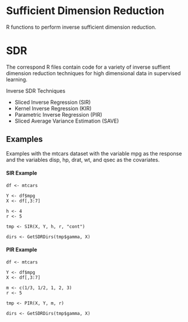 # Sufficient Dimension Reduction
R functions to perform inverse sufficient dimension reduction.

SDR
======
The correspond R files contain code for a variety of inverse suffient dimension reduction techniques for high dimensional data in supervised learning.

Inverse SDR Techniques
- Sliced Inverse Regression (SIR)
- Kernel Inverse Regression (KIR)
- Parametric Inverse Regression (PIR)
- Sliced Average Variance Estimation (SAVE)

Examples
------

Examples with the mtcars dataset with the variable mpg as the response and the variables disp, hp, drat, wt, and qsec as the covariates.

#### SIR Example
```{R}
df <- mtcars

Y <- df$mpg
X <- df[,3:7]

h <- 4
r <- 5

tmp <- SIR(X, Y, h, r, "cont")

dirs <- GetSDRDirs(tmp$gamma, X)
```

#### PIR Example
```{R}
df <- mtcars

Y <- df$mpg
X <- df[,3:7]

m <- c(1/3, 1/2, 1, 2, 3)
r <- 5

tmp <- PIR(X, Y, m, r)

dirs <- GetSDRDirs(tmp$gamma, X)
```
